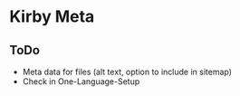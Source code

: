 # Kirby Meta

## ToDo

- Meta data for files (alt text, option to include in sitemap)
- Check in One-Language-Setup